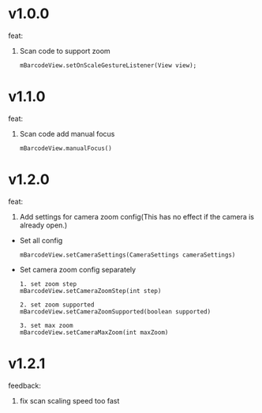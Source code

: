 # v1.0.0
feat:
1. Scan code to support zoom

    ```
    mBarcodeView.setOnScaleGestureListener(View view);
    ```

# v1.1.0
feat:
1. Scan code add manual focus

    ```
    mBarcodeView.manualFocus()
    ```
# v1.2.0
feat: 
1. Add settings for camera zoom config(This has no effect if the camera is already open.)
* Set all config
    ```
    mBarcodeView.setCameraSettings(CameraSettings cameraSettings)
    ```
* Set camera zoom config separately
  ```
  1. set zoom step
  mBarcodeView.setCameraZoomStep(int step)

  2. set zoom supported
  mBarcodeView.setCameraZoomSupported(boolean supported)

  3. set max zoom
  mBarcodeView.setCameraMaxZoom(int maxZoom)
  ```

# v1.2.1
feedback:
1. fix scan scaling speed too fast